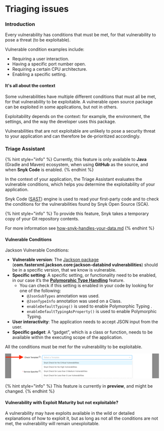 # Triaging issues

### Introduction

Every vulnerability has conditions that must be met, for that vulnerability to pose a threat (to be exploitable).

Vulnerable condition examples include:

* Requiring a user interaction.
* Having a specific port number open.
* Requiring a certain CPU architecture.
* Enabling a specific setting.

#### It's all about the context

Some vulnerabilities have multiple different conditions that must all be met, for that vulnerability to be exploitable. A vulnerable open source package can be exploited in some applications, but not in others.

Exploitability depends on the context: for example, the environment, the settings, and the way the developer uses this package.

Vulnerabilities that are not exploitable are unlikely to pose a security threat to your application and can therefore be de-prioritized accordingly.

### Triage Assistant

{% hint style="info" %}
Currently, this feature is only available to **Java** (Gradle and Maven) ecosystem, when using **GitHub** as the source, and when **Snyk Code** is enabled.
{% endhint %}

In the context of your application, the Triage Assistant evaluates the vulnerable conditions, which helps you determine the exploitability of your application.

‌Snyk Code ([SAST](https://snyk.io/learn/application-security/sast-vs-dast/)) engine is used to read your first-party code and to check the conditions for the vulnerabilities found by Snyk Open Source (SCA).

{% hint style="info" %}
To provide this feature, Snyk takes a temporary copy of your Git repository contents.

For more information see [how-snyk-handles-your-data.md](../../more-info/how-snyk-handles-your-data.md "mention")
{% endhint %}

#### Vulnerable Conditions

Jackson Vulnerable Conditions:

* **Vulnerable version**: The [Jackson package](https://snyk.io/vuln/maven:com.fasterxml.jackson.core%3Ajackson-databind) (**com.fasterxml.jackson.core:jackson-databind vulnerabilities**) should be in a specific version, that we know is vulnerable.
* **Specific setting**: A specific setting, or functionality need to be enabled, in our case it’s the [**Polymorphic Type Handling**](https://github.com/FasterXML/jackson-docs/wiki/JacksonPolymorphicDeserialization) feature.
  * You can check if this setting is enabled in your code by looking for one of the following:
    * `@JsonSubTypes` annotation was used.
    * `@JsonTypeInfo` annotation was used on a Class.
    * `enableDefaultTyping()` is used to enable Polymorphic Typing .
    * `enableDefaultTypingAsProperty()` is used to enable Polymorphic Typing.
* **User interactivity**: The application needs to accept JSON input from the user.
* **Specific gadget**: A “gadget”, which is a class or function, needs to be available within the executing scope of the application.

All the conditions must be met for the vulnerability to be exploitable.

![Triage Assistant UI](<../../.gitbook/assets/image (61) (1) (1) (1) (1) (1) (1) (10) (1) (13).png>)

{% hint style="info" %}
This feature is currently in **preview**, and might be changed.
{% endhint %}

#### Vulnerability with Exploit Maturity but not exploitable?

A vulnerability may have exploits available in the wild or detailed explanations of how to exploit it, but as long as not all the conditions are not met, the vulnerability will remain unexploitable.

